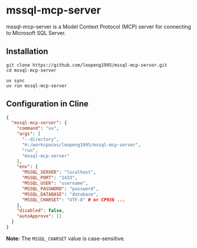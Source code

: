 # mssql-mcp-server

mssql-mcp-server is a Model Context Protocol (MCP) server for connecting to Microsoft SQL Server.

## Installation

```
git clone https://github.com/leopeng1995/mssql-mcp-server.git
cd mssql-mcp-server

uv sync
uv run mssql-mcp-server
```

## Configuration in Cline

```json
{
  "mssql-mcp-server": {
    "command": "uv",
    "args": [
      "--directory",
      "H:/workspaces/leopeng1995/mssql-mcp-server",
      "run",
      "mssql-mcp-server"
    ],
    "env": {
      "MSSQL_SERVER": "localhost",
      "MSSQL_PORT": "1433",
      "MSSQL_USER": "username",
      "MSSQL_PASSWORD": "password",
      "MSSQL_DATABASE": "database",
      "MSSQL_CHARSET": "UTF-8" # or CP936 ...
    },
    "disabled": false,
    "autoApprove": []
  }
}
```

**Note:** The `MSSQL_CHARSET` value is case-sensitive.
